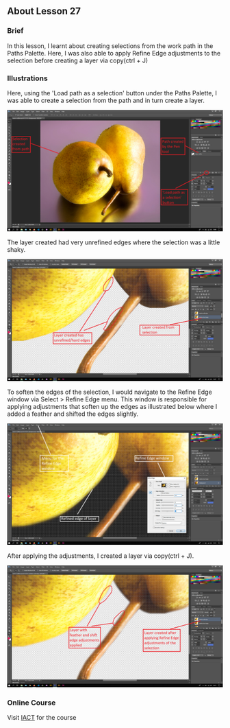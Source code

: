 ## About Lesson 27

### Brief
In this lesson, I learnt about creating selections from the work path in the Paths Palette. Here, I was also able to apply Refine Edge adjustments to the selection before creating a layer via copy(ctrl + J)

### Illustrations
Here, using the 'Load path as a selection' button under the Paths Palette, I was able to create a selection from the path and in turn create a layer.

![Illustration Example](../assets/images/illustration38.png)

The layer created had very unrefined edges where the selection was a little shaky.

![Illustration Example](../assets/images/illustration39.png)

To soften the edges of the selection, I would navigate to the Refine Edge window via Select > Refine Edge menu. This window is responsible for applying adjustments that soften up the edges as illustrated below where I added a feather and shifted the edges slightly.

![Illustration Example](../assets/images/illustration40.png)

After applying the adjustments, I created a layer via copy(ctrl + J).

![Illustration Example](../assets/images/illustration41.png)

### Online Course
Visit [IACT](https://iact.ie) for the course